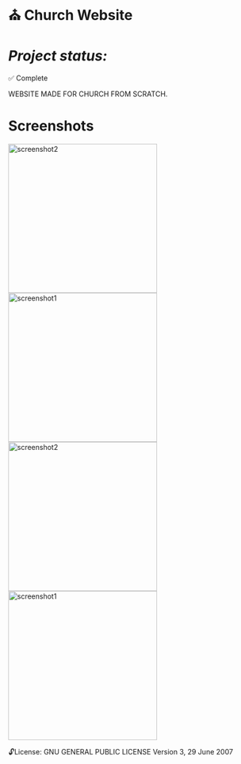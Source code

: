 
⛪ Church Website
==============
***Project status:***
==============
:white_check_mark: Complete 


WEBSITE MADE FOR CHURCH FROM SCRATCH.

Screenshots
===========

<img src="https://github.com/moseleygj/WebPages/blob/master/PROJECT_NAME/.png" alt="screenshot2" width="300px"/>

<img src="https://github.com/moseleygj/WebPages/blob/master/PROJECT_NAME/.png" alt="screenshot1" width="300px"/>
<img src="https://github.com/moseleygj/WebPages/blob/master/PROJECT_NAME/.png" alt="screenshot2" width="300px"/>

<img src="https://github.com/moseleygj/WebPages/blob/master/PROJECT_NAME/.png" alt="screenshot1" width="300px"/>

 :unlock:License:
GNU GENERAL PUBLIC LICENSE Version 3, 29 June 2007


